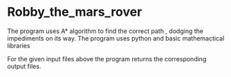 # Robby_the_mars_rover
The program uses A* algorithm to find the correct path , dodging the impediments on its way. The program uses python and basic mathemactical libraries


For the given input files above the program returns the corresponding output files.
